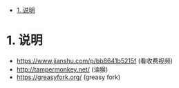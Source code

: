 


<!-- TOC -->

- [1. 说明](#1-说明)

<!-- /TOC -->

<a id="markdown-1-说明" name="1-说明"></a>
# 1. 说明

* https://www.jianshu.com/p/bb8641b5215f (看收费视频)
* http://tampermonkey.net/ (油猴)
* https://greasyfork.org/ (greasy fork)
